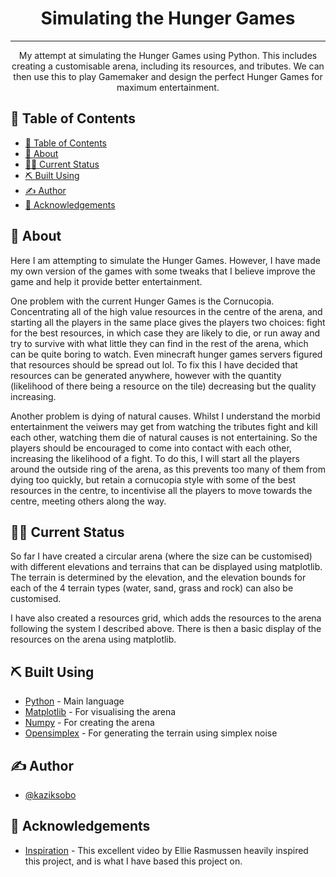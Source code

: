 <h1 align="center">Simulating the Hunger Games</h1>

---

<p align="center">My attempt at simulating the Hunger Games using Python. This includes creating a customisable arena, including its resources, and tributes. We can then use this to play Gamemaker and design the perfect Hunger Games for maximum entertainment.
    <br> 
</p>

## 📝 Table of Contents

- [📝 Table of Contents](#-table-of-contents)
- [🧐 About ](#-about-)
- [👷‍♂️ Current Status ](#️-current-status-)
- [⛏️ Built Using ](#️-built-using-)
- [✍️ Author ](#️-author-)
- [🎉 Acknowledgements ](#-acknowledgements-)

## 🧐 About <a name = "about"></a>

Here I am attempting to simulate the Hunger Games. However, I have made my own version of the games with some tweaks that I believe improve the game and help it provide better entertainment.

One problem with the current Hunger Games is the Cornucopia. Concentrating all of the high value resources in the centre of the arena, and starting all the players in the same place gives the players two choices: fight for the best resources, in which case they are likely to die, or run away and try to survive with what little they can find in the rest of the arena, which can be quite boring to watch. Even minecraft hunger games servers figured that resources should be spread out lol.
To fix this I have decided that resources can be generated anywhere, however with the quantity (likelihood of there being a resource on the tile) decreasing but the quality increasing.

Another problem is dying of natural causes. Whilst I understand the morbid entertainment the veiwers may get from watching the tributes fight and kill each other, watching them die of natural causes is not entertaining. So the players should be encouraged to come into contact with each other, increasing the likelihood of a fight. To do this, I will start all the players around the outside ring of the arena, as this prevents too many of them from dying too quickly, but retain a cornucopia style with some of the best resources in the centre, to incentivise all the players to move towards the centre, meeting others along the way.

## 👷‍♂️ Current Status <a name = "current_status"></a>

So far I have created a circular arena (where the size can be customised) with different elevations and terrains that can be displayed using matplotlib. The terrain is determined by the elevation, and the elevation bounds for each of the 4 terrain types (water, sand, grass and rock) can also be customised.

I have also created a resources grid, which adds the resources to the arena following the system I described above. There is then a basic display of the resources on the arena using matplotlib.

## ⛏️ Built Using <a name = "built_using"></a>

- [Python](https://www.python.org/) - Main language
- [Matplotlib](https://matplotlib.org/) - For visualising the arena
- [Numpy](https://numpy.org/) - For creating the arena
- [Opensimplex](https://code.larus.se/lmas/opensimplex) - For generating the terrain using simplex noise

## ✍️ Author <a name = "author"></a>

- [@kaziksobo](https://github.com/kaziksobo)

## 🎉 Acknowledgements <a name = "acknowledgement"></a>

- [Inspiration](https://www.youtube.com/watch?v=dS3tgfNN1HM) - This excellent video by Ellie Rasmussen heavily inspired this project, and is what I have based this project on.
